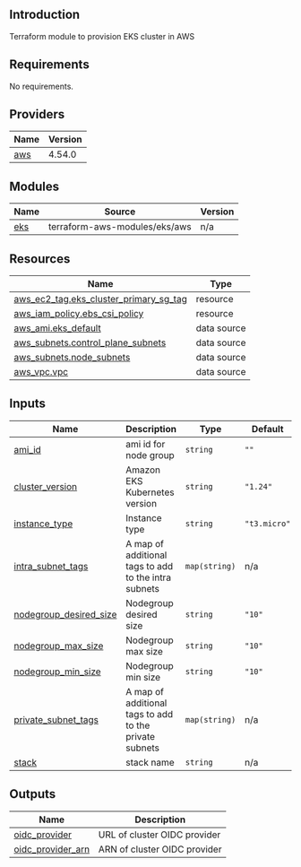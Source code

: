 ## Introduction
Terraform module to provision EKS cluster in AWS

<!-- BEGIN_TF_DOCS -->
## Requirements

No requirements.

## Providers

| Name | Version |
|------|---------|
| <a name="provider_aws"></a> [aws](#provider\_aws) | 4.54.0 |

## Modules

| Name | Source | Version |
|------|--------|---------|
| <a name="module_eks"></a> [eks](#module\_eks) | terraform-aws-modules/eks/aws | n/a |

## Resources

| Name | Type |
|------|------|
| [aws_ec2_tag.eks_cluster_primary_sg_tag](https://registry.terraform.io/providers/hashicorp/aws/latest/docs/resources/ec2_tag) | resource |
| [aws_iam_policy.ebs_csi_policy](https://registry.terraform.io/providers/hashicorp/aws/latest/docs/resources/iam_policy) | resource |
| [aws_ami.eks_default](https://registry.terraform.io/providers/hashicorp/aws/latest/docs/data-sources/ami) | data source |
| [aws_subnets.control_plane_subnets](https://registry.terraform.io/providers/hashicorp/aws/latest/docs/data-sources/subnets) | data source |
| [aws_subnets.node_subnets](https://registry.terraform.io/providers/hashicorp/aws/latest/docs/data-sources/subnets) | data source |
| [aws_vpc.vpc](https://registry.terraform.io/providers/hashicorp/aws/latest/docs/data-sources/vpc) | data source |

## Inputs

| Name | Description | Type | Default | Required |
|------|-------------|------|---------|:--------:|
| <a name="input_ami_id"></a> [ami\_id](#input\_ami\_id) | ami id for node group | `string` | `""` | no |
| <a name="input_cluster_version"></a> [cluster\_version](#input\_cluster\_version) | Amazon EKS Kubernetes version | `string` | `"1.24"` | no |
| <a name="input_instance_type"></a> [instance\_type](#input\_instance\_type) | Instance type | `string` | `"t3.micro"` | no |
| <a name="input_intra_subnet_tags"></a> [intra\_subnet\_tags](#input\_intra\_subnet\_tags) | A map of additional tags to add to the intra subnets | `map(string)` | n/a | yes |
| <a name="input_nodegroup_desired_size"></a> [nodegroup\_desired\_size](#input\_nodegroup\_desired\_size) | Nodegroup desired size | `string` | `"10"` | no |
| <a name="input_nodegroup_max_size"></a> [nodegroup\_max\_size](#input\_nodegroup\_max\_size) | Nodegroup max size | `string` | `"10"` | no |
| <a name="input_nodegroup_min_size"></a> [nodegroup\_min\_size](#input\_nodegroup\_min\_size) | Nodegroup min size | `string` | `"10"` | no |
| <a name="input_private_subnet_tags"></a> [private\_subnet\_tags](#input\_private\_subnet\_tags) | A map of additional tags to add to the private subnets | `map(string)` | n/a | yes |
| <a name="input_stack"></a> [stack](#input\_stack) | stack name | `string` | n/a | yes |

## Outputs

| Name | Description |
|------|-------------|
| <a name="output_oidc_provider"></a> [oidc\_provider](#output\_oidc\_provider) | URL of cluster OIDC provider |
| <a name="output_oidc_provider_arn"></a> [oidc\_provider\_arn](#output\_oidc\_provider\_arn) | ARN of cluster OIDC provider |
<!-- END_TF_DOCS -->